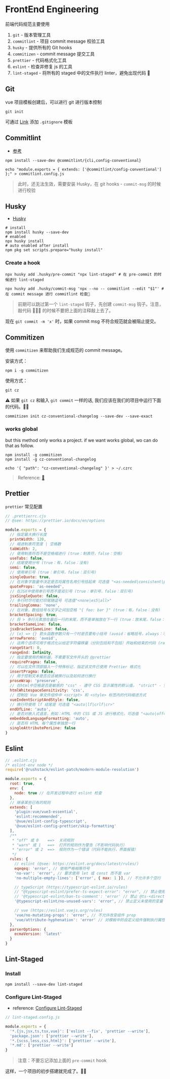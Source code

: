 # FrontEnd Engineering

前端代码规范主要使用

1. `git` - 版本管理工具
2. `commitlint` - 项目 commit message 校验工具
3. `husky` - 提供所有的 Git hooks
4. `commitizen` - commit message 提交工具
5. `prettier` - 代码格式化工具
6. `eslint` - 检查并修复 js 的工具
7. `lint-staged` - 将所有的 staged 中的文件执行 linter，避免出现代码 💩

## Git

vue 项目模板创建后，可以进行 git 进行版本控制

```shell
git init
```

可通过 [Link](https://github.com/github/gitignore) 添加 `.gitignore` 模板

## Commitlint

- [参考](https://commitlint.js.org/#/guides-local-setup)

```shell
npm install --save-dev @commitlint/{cli,config-conventional}

echo "module.exports = { extends: ['@commitlint/config-conventional'] };" > commitlint.config.js
```

> 此时，还无法生效，需要安装 Husky，在 git hooks - `commit-msg` 的时候进行校验

## Husky

- [Husky](https://typicode.github.io/husky/getting-started.html#install)

```shell
# install
npm install husky --save-dev
# enabled
npx husky install
# auto enabled after install
npm pkg set scripts.prepare="husky install"
```

### Create a hook

```shell
npx husky add .husky/pre-commit "npx lint-staged" # 在 pre-commit 的时候进行 lint-staged

npx husky add .husky/commit-msg 'npx --no -- commitlint --edit "$1"' # 在 commit message 进行 commitlint 检查🧐
```

> 前期可以跳过第一个 `lint-staged` 钩子，先创建 `commit-msg` 钩子。注意，敲代码 👨🏻‍💻 的时候不要把上面的注释敲上去了。

现在 `git commit -m 'x'` 时，如果 commit msg 不符合规范就会被阻止提交。

## Commitizen

使用 `commitizen` 来帮助我们生成规范的 commit message。

安装方式：

```shell
npm i -g commitizen
```

使用方式：

```shell
git cz
```

⚠️ 如果 `git cz` 和输入 `git commit` 一样的话, 我们应该在我们的项目中运行下面的代码。👨‍💻

```shell
commitizen init cz-conventional-changelog --save-dev --save-exact
```

### works global

but this method only works a project. if we want works global, wo can do that as follow.

```shell
npm install -g commitizen
npm install -g cz-conventional-changelog

echo '{ "path": "cz-conventional-changelog" }' > ~/.czrc
```

> Reference: [🔗](https://github.com/commitizen/cz-cli)

## Prettier

`prettier` 常见配置

```cjs
// .prettierrc.cjs
// @see: https://prettier.io/docs/en/options

module.exports = {
  // 指定最大换行长度
  printWidth: 120,
  // 缩进制表符宽度 | 空格数
  tabWidth: 2,
  // 使用制表符而不是空格缩进行 (true：制表符，false：空格)
  useTabs: false,
  // 结尾使用分号 (true：有，false：没有)
  semi: false,
  // 使用单引号 (true：单引号，false：双引号)
  singleQuote: true,
  // 在对象字面量中决定是否将属性名用引号括起来 可选值 "<as-needed|consistent|preserve>"
  quoteProps: 'as-needed',
  // 在JSX中使用单引号而不是双引号 (true：单引号，false：双引号)
  jsxSingleQuote: false,
  // 多行时尽可能打印尾随逗号 可选值"<none|es5|all>"
  trailingComma: 'none',
  // 在对象，数组括号与文字之间加空格 "{ foo: bar }" (true：有，false：没有)
  bracketSpacing: true,
  // 将 > 多行元素放在最后一行的末尾，而不是单独放在下一行 (true：放末尾，false：单独一行)
  bracketSameLine: false,
  jsxBracketSameLine: false,
  // (x) => {} 箭头函数参数只有一个时是否要有小括号 (avoid：省略括号，always：不省略括号)
  arrowParens: 'avoid',
  // 这两个选项可用于格式化以给定字符偏移量（分别包括和不包括）开始和结束的代码 (rangeStart：开始，rangeEnd：结束)
  rangeStart: 0,
  rangeEnd: Infinity,
  // 指定要使用的解析器，不需要写文件开头的 @prettier
  requirePragma: false,
  // 可以在文件顶部插入一个特殊标记，指定该文件已使用 Prettier 格式化
  insertPragma: false,
  // 用于控制文本是否应该被换行以及如何进行换行
  proseWrap: 'preserve',
  // 在html中空格是否是敏感的 "css" - 遵守 CSS 显示属性的默认值， "strict" - 空格被认为是敏感的 ，"ignore" - 空格被认为是不敏感的
  htmlWhitespaceSensitivity: 'css',
  // 控制在 Vue 单文件组件中 <script> 和 <style> 标签内的代码缩进方式
  vueIndentScriptAndStyle: false,
  // 换行符使用 lf 结尾是 可选值 "<auto|lf|crlf|cr>"
  endOfLine: 'auto',
  // 是否对嵌入式语言，例如：HTML 中的 CSS 或 JS 进行格式化，可选值 "<auto|off>"
  embeddedLanguageFormatting: 'auto',
  // 是否将 HTML 每个属性单独放一行
  singleAttributePerLine: false
}
```

## Eslint

```cjs
// .eslint.cjs
/* eslint-env node */
require('@rushstack/eslint-patch/modern-module-resolution')

module.exports = {
  root: true,
  env: {
    node: true // 在开发过程中进行 eslint 检查
  },
  // 继承某些已有的规则
  extends: [
    'plugin:vue/vue3-essential',
    'eslint:recommended',
    '@vue/eslint-config-typescript',
    '@vue/eslint-config-prettier/skip-formatting'
  ],
  /**
   * "off" 或 0    ==>  关闭规则
   * "warn" 或 1   ==>  打开的规则作为警告（不影响代码执行）
   * "error" 或 2  ==>  规则作为一个错误（代码不能执行，界面报错）
   */
  rules: {
    // eslint (@see: https://eslint.org/docs/latest/rules/)
    eqeqeq: 'error', // 使用严格相等符号
    'no-var': 'error', // 要求使用 let 或 const 而不是 var
    'no-multiple-empty-lines': ['error', { max: 1 }], // 不允许多个空行

    // typeScript (https://typescript-eslint.io/rules)
    // "@typescript-eslint/prefer-ts-expect-error": "error", // 禁止使用 @ts-ignore
    // '@typescript-eslint/ban-ts-comment': 'error' // 禁止 @ts-<directive> 使用注释或要求在指令后进行描述
    '@typescript-eslint/no-unused-vars': 'error', // 禁止定义未使用的变量

    // vue (https://eslint.vuejs.org/rules)
    'vue/no-mutating-props': 'error', // 不允许改变组件 prop
    'vue/attribute-hyphenation': 'error' // 对模板中的自定义组件强制执行属性命名样式：my-prop="prop"
  },
  parserOptions: {
    ecmaVersion: 'latest'
  }
}
```

## Lint-Staged

### Install

```shell
npm install --save-dev lint-staged
```

### Configure Lint-Staged

- reference: [Configure Lint-Staged](https://github.com/okonet/lint-staged#configuration)

```js
// lint-staged.config.js

module.exports = {
  '*.{js,jsx,ts,tsx,vue}': ['eslint --fix', 'prettier --write'],
  'package.json': ['prettier --write'],
  '*.{scss,less,css,html}': ['prettier --write'],
  '*.md': ['prettier --write']
}
```

> 注意：不要忘记添加上面的 `pre-commit` hook

这样，一个项目的初步搭建就完成了。👏🏻
